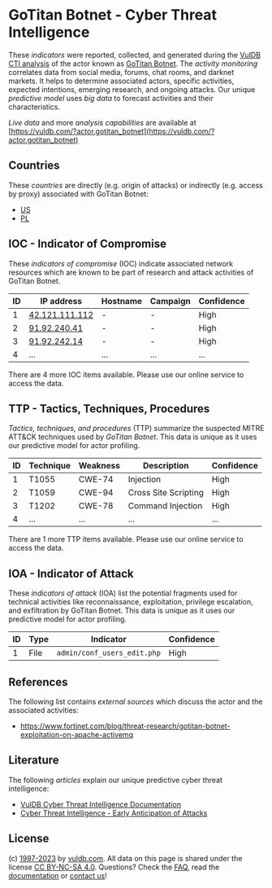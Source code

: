 # GoTitan Botnet - Cyber Threat Intelligence

These _indicators_ were reported, collected, and generated during the [VulDB CTI analysis](https://vuldb.com/?kb.cti) of the actor known as [GoTitan Botnet](https://vuldb.com/?actor.gotitan_botnet). The _activity monitoring_ correlates data from social media, forums, chat rooms, and darknet markets. It helps to determine associated actors, specific activities, expected intentions, emerging research, and ongoing attacks. Our unique _predictive model_ uses _big data_ to forecast activities and their characteristics.

_Live data_ and more _analysis capabilities_ are available at [https://vuldb.com/?actor.gotitan_botnet](https://vuldb.com/?actor.gotitan_botnet)

## Countries

These _countries_ are directly (e.g. origin of attacks) or indirectly (e.g. access by proxy) associated with GoTitan Botnet:

* [US](https://vuldb.com/?country.us)
* [PL](https://vuldb.com/?country.pl)

## IOC - Indicator of Compromise

These _indicators of compromise_ (IOC) indicate associated network resources which are known to be part of research and attack activities of GoTitan Botnet.

ID | IP address | Hostname | Campaign | Confidence
-- | ---------- | -------- | -------- | ----------
1 | [42.121.111.112](https://vuldb.com/?ip.42.121.111.112) | - | - | High
2 | [91.92.240.41](https://vuldb.com/?ip.91.92.240.41) | - | - | High
3 | [91.92.242.14](https://vuldb.com/?ip.91.92.242.14) | - | - | High
4 | ... | ... | ... | ...

There are 4 more IOC items available. Please use our online service to access the data.

## TTP - Tactics, Techniques, Procedures

_Tactics, techniques, and procedures_ (TTP) summarize the suspected MITRE ATT&CK techniques used by _GoTitan Botnet_. This data is unique as it uses our predictive model for actor profiling.

ID | Technique | Weakness | Description | Confidence
-- | --------- | -------- | ----------- | ----------
1 | T1055 | CWE-74 | Injection | High
2 | T1059 | CWE-94 | Cross Site Scripting | High
3 | T1202 | CWE-78 | Command Injection | High
4 | ... | ... | ... | ...

There are 1 more TTP items available. Please use our online service to access the data.

## IOA - Indicator of Attack

These _indicators of attack_ (IOA) list the potential fragments used for technical activities like reconnaissance, exploitation, privilege escalation, and exfiltration by GoTitan Botnet. This data is unique as it uses our predictive model for actor profiling.

ID | Type | Indicator | Confidence
-- | ---- | --------- | ----------
1 | File | `admin/conf_users_edit.php` | High

## References

The following list contains _external sources_ which discuss the actor and the associated activities:

* https://www.fortinet.com/blog/threat-research/gotitan-botnet-exploitation-on-apache-activemq

## Literature

The following _articles_ explain our unique predictive cyber threat intelligence:

* [VulDB Cyber Threat Intelligence Documentation](https://vuldb.com/?kb.cti)
* [Cyber Threat Intelligence - Early Anticipation of Attacks](https://www.scip.ch/en/?labs.20201022)

## License

(c) [1997-2023](https://vuldb.com/?kb.changelog) by [vuldb.com](https://vuldb.com/?kb.about). All data on this page is shared under the license [CC BY-NC-SA 4.0](https://creativecommons.org/licenses/by-nc-sa/4.0/). Questions? Check the [FAQ](https://vuldb.com/?kb.faq), read the [documentation](https://vuldb.com/?kb) or [contact us](https://vuldb.com/?contact)!

